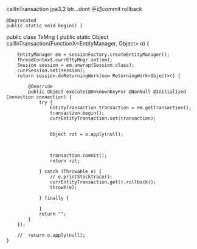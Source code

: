 

callInTransaction  jpa3.2  btr...dont 手动commit rollback  

    @Deprecated
    public static void begin() {


public class TxMng {
    public static Object callInTransaction(FunctionX<EntityManager, Object> o) {

        EntityManager em = sessionFactory.createEntityManager();
        ThreadContext.currEttyMngr.set(em);
        Session session = em.unwrap(Session.class);
        currSession.set(session);
        return session.doReturningWork(new ReturningWork<Object>() {

            @Override
            public Object execute(@UnknownKeyFor @NonNull @Initialized Connection connection) {
                try {
                    EntityTransaction transaction = em.getTransaction();
                    transaction.begin();
                    currEntityTransaction.set(transaction);


                    Object rzt = o.apply(null);



                    transaction.commit();
                    return rzt;

                } catch (Throwable e) {
                    // e.printStackTrace();
                    currEntityTransaction.get().rollback();
                    throwX(e);

                } finally {

                }
                return "";
            }
        });

        //  return o.apply(null);
    }
